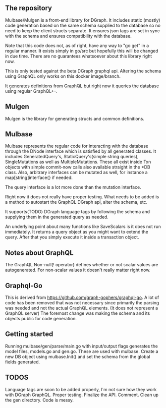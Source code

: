 ## The repository

Mulbase/Mulgen is a front-end library for DGraph. It includes static (mostly) code generation based on the same schema supplied to the database so no need to keep the client structs separate.
It ensures json tags are set in sync with the schema and ensures compatibility with the database. 

Note that this code does not, as of right, have any way to "go get" in a regular manner. It exists simply in go/src but hopefully this will be changed in due time. There are no guarantees whatsoever about this library right now.

This is only tested against the beta DGraph graphql api. Altering the schema using GraphQL only works on this docker image/branch.

It generates definitions from GraphQL but right now it queries the database using regular GraphQL+-.

## Mulgen

Mulgen is the library for generating structs and common definitions.

## Mulbase

Mulbase represents the regular code for interacting with the database through the DNode interface which is satisfied by all generated classes. It includes GeneratedQuery's, StaticQuery's(simple string queries), SingleMutations as well as MultipleMutations. These all exist inside Txn objects with simple commit-now calls also available straight in the *DB class.
Also, arbitrary interfaces can be mutated as well, for instance a map\[string\]interface{} if needed.

The query interface is a lot more done than the mutation interface. 

Right now it does not really have proper testing. What needs to be added is a method to autostart the GraphQL DGraph api, alter the schema, etc. 

It supports(TODO) DGraph language tags by following the schema and supplying them in the generated query as needed.

An underlying point about many functions like SaveScalars is it does not run immediately. It returns a query object as you might want to extend the query. After that you simply
execute it inside a transaction object.

## Notes about GraphQL

The GraphQL Non-null(! operator) defines whether or not scalar values are autogenerated. For non-scalar values it doesn't really matter right now. 

## Graphql-Go

This is derived from https://github.com/graph-gophers/graphql-go. A lot of code has been removed that
was not necessary since primarily the parsing was needed and not the actual GraphQL elements. (It does not represent a GraphQL server)
The foremost change was making the schema and its objects public for code generation.

## Getting started

Running mulbase/gen/parse/main.go with input/output flags generates the model files, models.go and gen.go. 
These are used with mulbase. Create a new DB object using mulbase.Init() and set the schema from the global fields
generated. 

## TODOS

Language tags are soon to be added properly, I'm not sure how they work with DGraph GraphQL. 
Proper testing. 
Finalize the API.
Comment.
Clean up the gen directory. Code is messy.